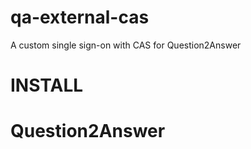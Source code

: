 qa-external-cas
===============

A custom single sign-on with CAS for Question2Answer


INSTALL
=======


Question2Answer
===============


[Question2Answer]: http://www.question2answer.org/
[CONTRIBUTING]: https://github.com/q2a/question2answer/blob/master/CONTRIBUTING.md
